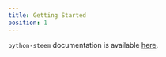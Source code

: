 ```yaml
---
title: Getting Started
position: 1
---
```


`python-steem` documentation is available [here](http://steem.readthedocs.io/en/latest/).
